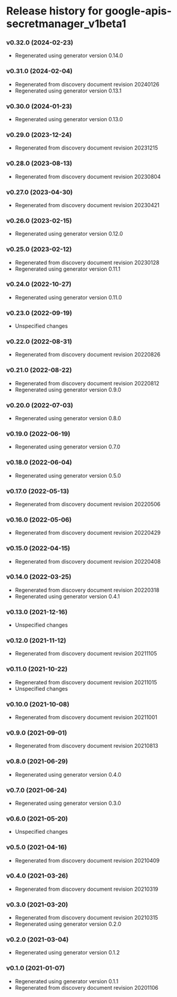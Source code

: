 # Release history for google-apis-secretmanager_v1beta1

### v0.32.0 (2024-02-23)

* Regenerated using generator version 0.14.0

### v0.31.0 (2024-02-04)

* Regenerated from discovery document revision 20240126
* Regenerated using generator version 0.13.1

### v0.30.0 (2024-01-23)

* Regenerated using generator version 0.13.0

### v0.29.0 (2023-12-24)

* Regenerated from discovery document revision 20231215

### v0.28.0 (2023-08-13)

* Regenerated from discovery document revision 20230804

### v0.27.0 (2023-04-30)

* Regenerated from discovery document revision 20230421

### v0.26.0 (2023-02-15)

* Regenerated using generator version 0.12.0

### v0.25.0 (2023-02-12)

* Regenerated from discovery document revision 20230128
* Regenerated using generator version 0.11.1

### v0.24.0 (2022-10-27)

* Regenerated using generator version 0.11.0

### v0.23.0 (2022-09-19)

* Unspecified changes

### v0.22.0 (2022-08-31)

* Regenerated from discovery document revision 20220826

### v0.21.0 (2022-08-22)

* Regenerated from discovery document revision 20220812
* Regenerated using generator version 0.9.0

### v0.20.0 (2022-07-03)

* Regenerated using generator version 0.8.0

### v0.19.0 (2022-06-19)

* Regenerated using generator version 0.7.0

### v0.18.0 (2022-06-04)

* Regenerated using generator version 0.5.0

### v0.17.0 (2022-05-13)

* Regenerated from discovery document revision 20220506

### v0.16.0 (2022-05-06)

* Regenerated from discovery document revision 20220429

### v0.15.0 (2022-04-15)

* Regenerated from discovery document revision 20220408

### v0.14.0 (2022-03-25)

* Regenerated from discovery document revision 20220318
* Regenerated using generator version 0.4.1

### v0.13.0 (2021-12-16)

* Unspecified changes

### v0.12.0 (2021-11-12)

* Regenerated from discovery document revision 20211105

### v0.11.0 (2021-10-22)

* Regenerated from discovery document revision 20211015
* Unspecified changes

### v0.10.0 (2021-10-08)

* Regenerated from discovery document revision 20211001

### v0.9.0 (2021-09-01)

* Regenerated from discovery document revision 20210813

### v0.8.0 (2021-06-29)

* Regenerated using generator version 0.4.0

### v0.7.0 (2021-06-24)

* Regenerated using generator version 0.3.0

### v0.6.0 (2021-05-20)

* Unspecified changes

### v0.5.0 (2021-04-16)

* Regenerated from discovery document revision 20210409

### v0.4.0 (2021-03-26)

* Regenerated from discovery document revision 20210319

### v0.3.0 (2021-03-20)

* Regenerated from discovery document revision 20210315
* Regenerated using generator version 0.2.0

### v0.2.0 (2021-03-04)

* Regenerated using generator version 0.1.2

### v0.1.0 (2021-01-07)

* Regenerated using generator version 0.1.1
* Regenerated from discovery document revision 20201106


